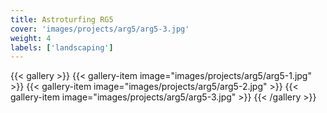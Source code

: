 ```yaml
---
title: Astroturfing RG5
cover: 'images/projects/arg5/arg5-3.jpg'
weight: 4
labels: ['landscaping']
---
```


{{< gallery >}}
{{< gallery-item image="images/projects/arg5/arg5-1.jpg" >}}
{{< gallery-item image="images/projects/arg5/arg5-2.jpg" >}}
{{< gallery-item image="images/projects/arg5/arg5-3.jpg" >}}
{{< /gallery >}}